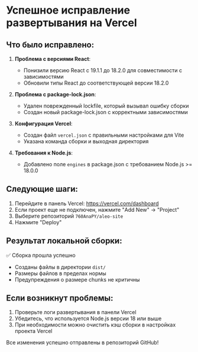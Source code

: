 # Успешное исправление развертывания на Vercel

## Что было исправлено:

1. **Проблема с версиями React**:
   - Понизили версию React с 19.1.1 до 18.2.0 для совместимости с зависимостями
   - Обновили типы React до соответствующей версии 18.2.0

2. **Проблема с package-lock.json**:
   - Удален поврежденный lockfile, который вызывал ошибку сборки
   - Создан новый package-lock.json с корректными зависимостями

3. **Конфигурация Vercel**:
   - Создан файл `vercel.json` с правильными настройками для Vite
   - Указана команда сборки и выходная директория

4. **Требования к Node.js**:
   - Добавлено поле `engines` в package.json с требованием Node.js >= 18.0.0

## Следующие шаги:

1. Перейдите в панель Vercel: https://vercel.com/dashboard
2. Если проект еще не подключен, нажмите "Add New" → "Project"
3. Выберите репозиторий `760AnaPY/aleo-site`
4. Нажмите "Deploy"

## Результат локальной сборки:

✅ Сборка прошла успешно
- Созданы файлы в директории `dist/`
- Размеры файлов в пределах нормы
- Предупреждения о размере chunks не критичны

## Если возникнут проблемы:

1. Проверьте логи развертывания в панели Vercel
2. Убедитесь, что используется Node.js версии 18 или выше
3. При необходимости можно очистить кэш сборки в настройках проекта Vercel

Все изменения успешно отправлены в репозиторий GitHub!